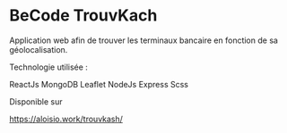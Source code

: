 # BeCode TrouvKach

Application web afin de trouver les terminaux bancaire en fonction de sa géolocalisation.

Technologie utilisée :

ReactJs
MongoDB
Leaflet
NodeJs
Express
Scss

Disponible sur

https://aloisio.work/trouvkash/


